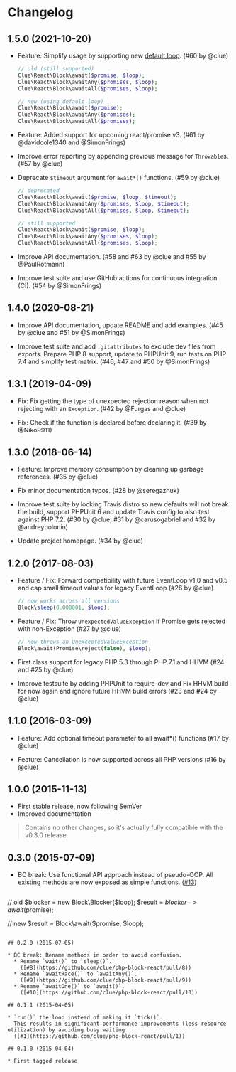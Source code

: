 # Changelog

## 1.5.0 (2021-10-20)

*   Feature: Simplify usage by supporting new [default loop](https://github.com/react-php/event-loop#loop).
    (#60 by @clue)

    ```php
    // old (still supported)
    Clue\React\Block\await($promise, $loop);
    Clue\React\Block\awaitAny($promises, $loop);
    Clue\React\Block\awaitAll($promises, $loop);

    // new (using default loop)
    Clue\React\Block\await($promise);
    Clue\React\Block\awaitAny($promises);
    Clue\React\Block\awaitAll($promises);
    ```

*   Feature: Added support for upcoming react/promise v3.
    (#61 by @davidcole1340 and @SimonFrings)

*   Improve error reporting by appending previous message for `Throwable`s.
    (#57 by @clue)

*   Deprecate `$timeout` argument for `await*()` functions.
    (#59 by @clue)

    ```php
    // deprecated
    Clue\React\Block\await($promise, $loop, $timeout);
    Clue\React\Block\awaitAny($promises, $loop, $timeout);
    Clue\React\Block\awaitAll($promises, $loop, $timeout);

    // still supported
    Clue\React\Block\await($promise, $loop);
    Clue\React\Block\awaitAny($promises, $loop);
    Clue\React\Block\awaitAll($promises, $loop);
    ```

*   Improve API documentation.
    (#58 and #63 by @clue and #55 by @PaulRotmann)

*   Improve test suite and use GitHub actions for continuous integration (CI). 
    (#54 by @SimonFrings)

## 1.4.0 (2020-08-21)

*   Improve API documentation, update README and add examples.
    (#45 by @clue and #51 by @SimonFrings)

*   Improve test suite and add `.gitattributes` to exclude dev files from exports.
    Prepare PHP 8 support, update to PHPUnit 9, run tests on PHP 7.4 and simplify test matrix.
    (#46, #47 and #50 by @SimonFrings)

## 1.3.1 (2019-04-09)

*   Fix: Fix getting the type of unexpected rejection reason when not rejecting with an `Exception`.
    (#42 by @Furgas and @clue)

*   Fix: Check if the function is declared before declaring it.
    (#39 by @Niko9911)

## 1.3.0 (2018-06-14)

*   Feature: Improve memory consumption by cleaning up garbage references.
    (#35 by @clue)

*   Fix minor documentation typos.
    (#28 by @seregazhuk)

*   Improve test suite by locking Travis distro so new defaults will not break the build,
    support PHPUnit 6 and update Travis config to also test against PHP 7.2.
    (#30 by @clue, #31 by @carusogabriel and #32 by @andreybolonin)

*   Update project homepage.
    (#34 by @clue)

## 1.2.0 (2017-08-03)

* Feature / Fix: Forward compatibility with future EventLoop v1.0 and v0.5 and
  cap small timeout values for legacy EventLoop
  (#26 by @clue)

  ```php
  // now works across all versions
  Block\sleep(0.000001, $loop);
  ```

* Feature / Fix: Throw `UnexpectedValueException` if Promise gets rejected with non-Exception
  (#27 by @clue)

  ```php
  // now throws an UnexceptedValueException
  Block\await(Promise\reject(false), $loop);
  ```

* First class support for legacy PHP 5.3 through PHP 7.1 and HHVM
  (#24 and #25 by @clue)

* Improve testsuite by adding PHPUnit to require-dev and
  Fix HHVM build for now again and ignore future HHVM build errors
  (#23 and #24 by @clue)

## 1.1.0 (2016-03-09)

* Feature: Add optional timeout parameter to all await*() functions
  (#17 by @clue)

* Feature: Cancellation is now supported across all PHP versions
  (#16 by @clue)

## 1.0.0 (2015-11-13)

* First stable release, now following SemVer
* Improved documentation

> Contains no other changes, so it's actually fully compatible with the v0.3.0 release.

## 0.3.0 (2015-07-09)

* BC break: Use functional API approach instead of pseudo-OOP.
  All existing methods are now exposed as simple functions.
  ([#13](https://github.com/clue/php-block-react/pull/13))
  ```php
// old
$blocker = new Block\Blocker($loop);
$result = $blocker->await($promise);

// new
$result = Block\await($promise, $loop);
```

## 0.2.0 (2015-07-05)

* BC break: Rename methods in order to avoid confusion.
  * Rename `wait()` to `sleep()`.
    ([#8](https://github.com/clue/php-block-react/pull/8))
  * Rename `awaitRace()` to `awaitAny()`.
    ([#9](https://github.com/clue/php-block-react/pull/9))
  * Rename `awaitOne()` to `await()`.
    ([#10](https://github.com/clue/php-block-react/pull/10))

## 0.1.1 (2015-04-05)

* `run()` the loop instead of making it `tick()`.
  This results in significant performance improvements (less resource utilization) by avoiding busy waiting
  ([#1](https://github.com/clue/php-block-react/pull/1))

## 0.1.0 (2015-04-04)

* First tagged release
